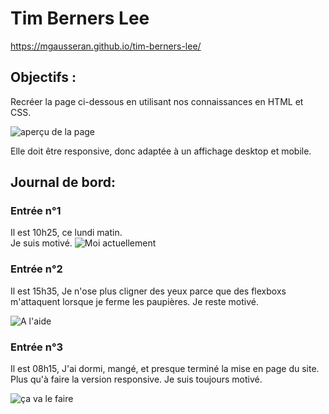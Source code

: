 # Tim Berners Lee

https://mgausseran.github.io/tim-berners-lee/

## Objectifs :

Recréer la page ci-dessous en utilisant nos connaissances en HTML et CSS. 

![aperçu de la page](../images/timBernersLeeMockupDesktop.png)

Elle doit être responsive, donc adaptée à un affichage desktop et mobile.

## Journal de bord:

### Entrée n°1
Il est 10h25, ce lundi matin.<br>
Je suis motivé.
![Moi actuellement](https://www.thesmackdownhotel.com/images/wrestling/wrestlers/full-body/hulk-hogan.png)

### Entrée n°2

Il est 15h35,
Je n'ose plus cligner des yeux parce que des flexboxs m'attaquent lorsque je ferme les paupières.
Je reste motivé.

![A l'aide](https://hips.hearstapps.com/hmg-prod/images/hulk-side-profile-performing-seated-row-646e2f1b22f93.jpg)

### Entrée n°3

Il est 08h15,
J'ai dormi, mangé, et presque terminé la mise en page du site.
Plus qu'à faire la version responsive.
Je suis toujours motivé.

![ça va le faire](https://i.ebayimg.com/images/g/~CQAAOSwxvNjL8Ia/s-l1200.webp)
